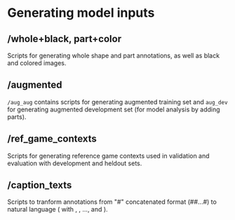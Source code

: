 # Generating model inputs
## /whole+black, part+color
Scripts for generating whole shape and part annotations, as well as black and colored images.
## /augmented
`/aug_aug` contains scripts for generating augmented training set and `aug_dev` for generating augmented development set (for model analysis by adding parts).
## /ref_game_contexts
Scripts for generating reference game contexts used in validation and evaluation with development and heldout sets.
## /caption_texts
Scripts to tranform annotations from "#" concatenated format (<whole>#<part>#...#<part>) to natural language (<whole> with <part>, <part>, ..., and <part>).